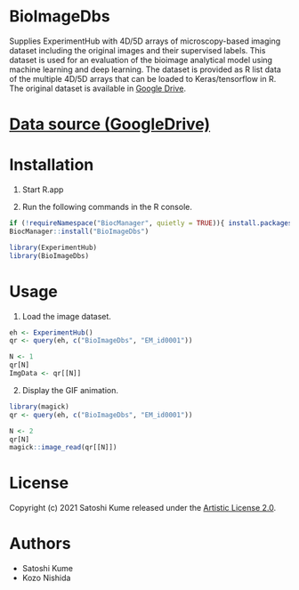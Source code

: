 # BioImageDbs
Supplies ExperimentHub with 4D/5D arrays of microscopy-based imaging dataset 
including the original images and their supervised labels. 
This dataset is used for an evaluation of the bioimage analytical model using 
machine learning and deep learning. 
The dataset is provided as R list data of the multiple 4D/5D arrays that can be 
loaded to Keras/tensorflow in R. 
The original dataset is available in [Google Drive](https://drive.google.com/drive/folders/1pVCE1JukoY8U1VN4YZmVPFaGtPg80OY-?usp=sharing). 

# [Data source (GoogleDrive)](https://drive.google.com/drive/folders/1pVCE1JukoY8U1VN4YZmVPFaGtPg80OY-?usp=sharing)

# Installation

1. Start R.app

2. Run the following commands in the R console.

```r
if (!requireNamespace("BiocManager", quietly = TRUE)){ install.packages("BiocManager") }
BiocManager::install("BioImageDbs")

library(ExperimentHub)
library(BioImageDbs)
```

# Usage

1. Load the image dataset.

```r
eh <- ExperimentHub()
qr <- query(eh, c("BioImageDbs", "EM_id0001"))

N <- 1
qr[N]
ImgData <- qr[[N]]
```

2. Display the GIF animation.

```r
library(magick)
qr <- query(eh, c("BioImageDbs", "EM_id0001"))

N <- 2
qr[N]
magick::image_read(qr[[N]])
```

# License
Copyright (c) 2021 Satoshi Kume released under the [Artistic License 2.0](http://www.perlfoundation.org/artistic_license_2_0).

# Authors
- Satoshi Kume
- Kozo Nishida

